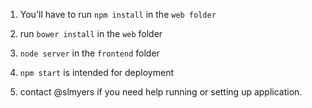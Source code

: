 1. You'll have to run `npm install` in the `web folder`

2. run `bower install` in the `web` folder

3. `node server` in the `frontend` folder

4. `npm start` is intended for deployment

5. contact @slmyers if you need help running or setting up application.
